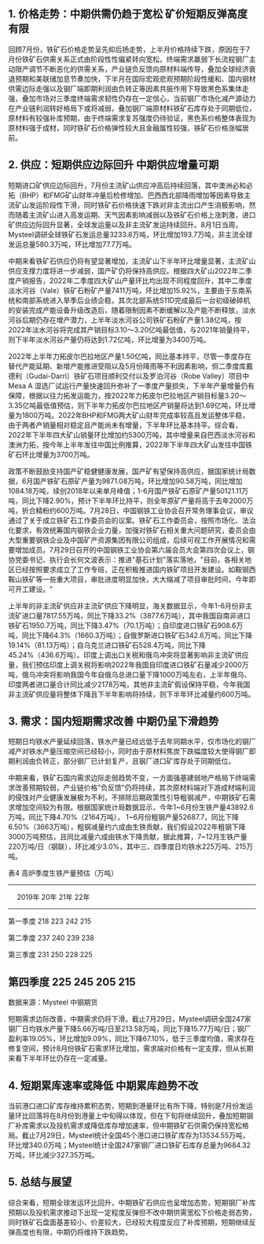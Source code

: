 ## 1. 价格走势：中期供需仍趋于宽松 矿价短期反弹高度有限

回顾7月份，铁矿石价格走势呈先抑后扬走势，上半月价格持续下跌，原因在于7月份铁矿石供需关系正式由阶段性性偏紧转向宽松，终端需求羸弱下长流程钢厂主动限产调节不断恶化的供需关系，产业链负反馈向原材料端传导，叠加全球经济衰退预期和美联储加息节奏加快，下半月在国际宏观悲观预期阶段性缓和、国内钢材供需边际走强以及钢厂端即期利润由负转正等因素共振作用下导致黑色系集体走强，叠加市场对三季度终端需求韧性仍存在一定信心，当前钢厂市场化减产源动力在产业链利润转好格局下或将减弱，叠加钢厂端原材料铁矿石库存处于同期低位，原材料有较强补库预期，由于终端需求复苏强度仍待验证，黑色系价格整体表现为原材料强于成材，同时铁矿石价格弹性较大且金融属性较强，铁矿石价格涨幅居前。

## 2. 供应：短期供应边际回升 中期供应增量可期

短期进口矿供应边际回升，7月份主流矿山供应冲高后持续回落，其中澳洲必和必拓（BHP）和FMG矿山财年冲量后检修增加、巴西西北部降雨增加等因素导致主流矿山发运阶段性下滑，同时铁矿石价格快速下跌对非主流出口产生消极影响，然而随着主流矿山进入高发运期、天气因素影响减弱以及铁矿石价格上涨刺激，进口矿供应边际回升显著，全球发运量以及非主流矿发运持续回升。8月1日当周，Mysteel调研全球铁矿石发运总量3233.8万吨，环比增加193.7万吨，非主流全球发运总量580.3万吨，环比增加77.7万吨。

中期来看铁矿石供应仍将有望显著增加，主流矿山下半年环比增量显著，主流矿山供应支撑力度将进一步减弱，国产矿仍将保持高供应。根据四大矿山2022年二季度产销报告，2022年二季度四大矿山产量环比均出现不同程度回升，其中二季度淡水河谷（Vale）铁矿石粉矿产量7411万吨，环比增加15.92%，主要由于东南系统和南部系统进入旱季后业绩企稳，其次北部系统S11D完成最后一台初级破碎机的安装完成产能设备升级改造后，随着限制因素不断缓解以及产能不断释放，淡水河谷后期仍存在增产潜力，上半年淡水河谷公司铁矿石粉矿产量1.38亿吨，按2022年淡水河谷将完成其产销目标3.10～3.20亿吨最低值，与2021年销量持平，则下半年淡水河谷产量仍将达到1.72亿吨，环比增量为3400万吨。

2022年上半年力拓皮尔巴拉地区产量1.50亿吨，同比基本持平，尽管一季度存在替代产能延期、新增产能推进受阻以及5月份降雨等不利因素影响，但二季度库戴德利（Gudai-Darri）铁矿石项目顺利交付以及罗泊河谷（Robe
Valley）项目中Mesa A
湿选厂试运行产量快速回升弥补了一季度产量损失，下半年产量增量仍有保障，根据以往力拓发运能力，按2022年力拓皮尔巴拉地区产销目标量3.20～3.35亿吨最低值预估，则下半年力拓皮尔巴拉地区产销量将达到1.69亿吨，环比增量为1800万吨。2022年BHP和FMG两大矿山财年完成率较高且发运整体平稳，由于两者产销量相对稳定且产能尚未有增量，下半年环比基本持平。综合看，2022年下半年四大矿山销量环比增加约5300万吨，其中增量来自巴西淡水河谷和澳洲力拓，按今年上半年发往中国比例推算，2022年下半年四大矿山发往中国铁矿石环比增量为3700万吨。

政策不断鼓励支持国产矿稳健健康发展，国产矿有望保持高供应，据国家统计局数据，6月国产铁矿石原矿产量为9871.08万吨，环比增加90.58万吨，同比增加1084.18万吨，续创2018年以来单月峰值；1-6月国产铁矿石原矿产量50121.11万吨，同比下降2.90%，预计下半年环比持平，则全年原矿产量将高于去年2000万吨，折合精粉约600万吨。7月28日，中国钢铁工业协会召开常务理事会议，审议通过了关于成立铁矿石工作委员会的议案。铁矿石工作委员会，按照市场化、法治化要求，有效统筹国内钢铁企业力量，加强对铁矿石相关重大问题研究，委员会由大型重要钢铁企业及中国矿产资源集团有限公司组成，后续可视工作开展情况和需要增加成员。7月29日召开的中国钢铁工业协会第六届会员大会第四次会议上，钢协党委书记、执行会长何文波表示：推进"基石计划"落实落地，"目前，各相关地区已经按照要求成立了工作专班，正在积极推进国内铁矿项目开发建设。如鞍钢西鞍山铁矿等一些重大项目，审批进度明显加快，大大缩减了项目审批时间，今年即可开工建设。"

上半年的非主流矿供应非主流矿供应下降明显，海关数据显示，今年1-6月份非主流矿进口量7817.55万吨，同比下降33.2%（3877.6万吨），其中我国自南非进口铁矿石1950.7万吨，同比下降3.47%（70.1万吨）；自印度进口铁矿石908.6万吨，同比下降64.3%（1660.3万吨）；自俄罗斯进口铁矿石342.6万吨，同比下降19.14%（81.13万吨）；自乌克兰进口铁矿石528.4万吨，同比下降45.24%（436.6万吨）。印度上调出口关税和俄乌冲突将显著影响非主流矿供应量，我们预估印度上调关税将影响2022年我国自印度进口铁矿石量减少2000万吨，俄乌冲突将影响我国今年自俄乌总进口量下降1000万吨左右，上半年俄乌、印度两者进口量合计同比减少2178万吨，其他非主流矿假设保持平稳，今年我国非主流矿供应量将整体下降且下半年影响将持续，则下半年环比减量约600万吨。


## 3. 需求：国内短期需求改善 中期仍呈下滑趋势

短期日均铁水产量延续回落，铁水产量已经远低于去年同期水平，仅市场化的钢厂减产对铁水产量压缩空间已经较小，同时由于原材料焦炭下跌幅度较大使得钢厂即期利润由负转正，部分钢厂已计划复产，且钢厂进口矿库存处于同期低位。

中期来看，铁矿石国内需求边际走弱趋势不变，一方面强基建弱地产格局下终端需求改善预期较弱，产业链价格"负反馈"仍将持续，其次原材料端对下游成材端利润的侵蚀对产业健康发展极为不利，不排除后期政策性引导粗钢减产，中期铁矿石需求增加空间较为有限。根据国家统计局数据显示，今年1\~6月份生铁产量43892.6万吨，同比下降4.70%（2164万吨），
1\~6月份粗钢产量52687.7，同比下降6.50%（3663万吨），粗钢减量约六成由生铁贡献，我们假设2022年粗钢下降3000万吨预估，且同比减量六成由铁水下降贡献，据此推算，7\~12月生铁产量220万吨/日（钢联），环比减少3.0%，其中三、四季度日均铁水225万吨、215万吨。

表4 高炉季度生铁产量预估（万吨）

  --------------------------------------------------------------------------
  　         2019年          20年            21年            22年
  ---------- --------------- --------------- --------------- ---------------
  第一季度   218             223             242             215

  第二季度   237             240             239             238

  第三季度   231             250             228             225

  第四季度   225             245             205             215
  --------------------------------------------------------------------------

数据来源：Mysteel 中钢期货

短期需求边际改善，中期需求仍将下滑。截止7月29日，Mysteel调研全国247家钢厂日均铁水产量下降5.66万吨/日至213.58万吨，同比下降15.77万吨/日；钢厂盈利率19.05%，环比增加9.09%，同比下降67.10%，低于三季度均值，需求存在修复空间，预计8月份铁矿石需求环比增加，需求端对价格有一定支撑，但从长期来看下半年环比仍存在一定减量。


## 4. 短期累库速率或降低 中期累库趋势不改
当前港口进口矿库存维持累积态势，短期到港量环比有所下降，特别是7月份发运量环比回落将在8月份到港量上中旬得以体现，但在下旬将继续回升，叠加短期钢厂补库需求以及投机需求或降低库存增加速率，但中期铁矿石供需仍保持宽松格局。截止7月29日，Mysteel统计全国45个港口进口铁矿库存为13534.55万吨，环比增340.0万吨；Mysteel统计全国247家钢厂进口铁矿石库存总量为9684.32万吨，环比减少327.35万吨。

## 5. 总结与展望
综合来看，短期全球发运环比回升，中期铁矿石供应也呈增加态势，短期钢厂补库预期以及投机需求推动下出现一定程度反弹但不改中期供需宽松下价格走弱态势，同时铁矿石盘面基差较小、价差较大，已经较大程度反应了补库预期，短期继续反弹高度也有限，中期仍将维持下跌趋势。

